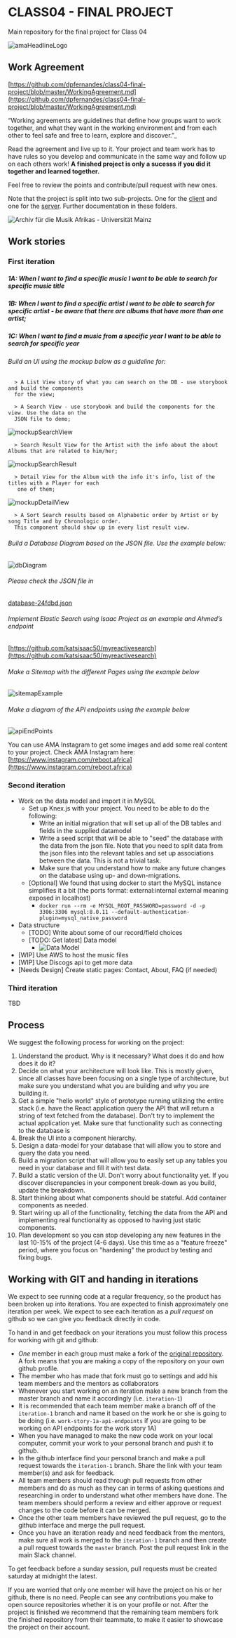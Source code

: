 # CLASS04 - FINAL PROJECT

Main repository for the final project for Class 04

![amaHeadlineLogo](./images/ama-headline-logo.png)

## Work Agreement

[https://github.com/dpfernandes/class04-final-project/blob/master/WorkingAgreement.md](https://github.com/dpfernandes/class04-final-project/blob/master/WorkingAgreement.md)

“Working agreements are guidelines that define how groups want to work together, and what they want in the working environment and from each other to feel safe and free to learn, explore and discover.”_

Read the agreement and live up to it. Your project and team work has to have rules so you develop and communicate in the same way and follow up on each others work! **A finished project is only a sucesss if you did it together and learned together.**

Feel free to review the points and contribute/pull request with new ones.

Note that the project is split into two sub-projects. One for the [client](/client) and one for the [server](server). Further documentation in these folders.

![Archiv für die Musik Afrikas - Universität Mainz](./images/ama1.png)

## Work stories

### First iteration

##### 1A: When I want to find a specific music I want to be able to search for specific music title

##### 1B: When I want to find a specific artist I want to be able to search for specific artist - be aware that there are albums that have more than one artist;

##### 1C: When I want to find a music from a specific year I want to be able to search for specific year

###### Build an UI using the mockup below as a guideline for:

      > A List View story of what you can search on the DB - use storybook and build the components
      for the view;

      > A Search View - use storybook and build the components for the view. Use the data on the
      JSON file to demo;

![mockupSearchView](./images/mockupSearchView.png)

      > Search Result View for the Artist with the info about the about Albums that are related to him/her;

![mockupSearchResult](./images/mockupSearchResult.png)

      > Detail View for the Album with the info it's info, list of the titles with a Player for each
       one of them;

![mockupDetailView](./images/mockupDetailView.png)

      > A Sort Search results based on Alphabetic order by Artist or by song Title and by Chronologic order.
      This component should show up in every list result view.

###### Build a Database Diagram based on the JSON file. Use the example below:

![dbDiagram](./images/dbDiagram.png)

###### Please check the JSON file in

[database-24fdbd.json](./database-24fdbd.json)

###### Implement Elastic Search using Isaac Project as an example and Ahmed’s endpoint

[https://github.com/katsisaac50/myreactivesearch](https://github.com/katsisaac50/myreactivesearch)

###### Make a Sitemap with the different Pages using the example below

![sitemapExample](./images/sitemapExample.png)

###### Make a diagram of the API endpoints using the example below

![apiEndPoints](./images/apiEndpoints.png)

You can use AMA Instagram to get some images and add some real content to your project.
Check AMA Instagram here: [https://www.instagram.com/reboot.africa](https://www.instagram.com/reboot.africa)

### Second iteration

- Work on the data model and import it in MySQL
  - Set up Knex.js with your project. You need to be able to do the following:
    - Write an initial migration that will set up all of the DB tables and fields in the supplied datamodel
    - Write a seed script that will be able to "seed" the database with the data from the json file. Note that you need to split data from the json files into the relevant tables and set up associations between the data. This is not a trivial task.
    - Make sure that you understand how to make any future changes on the database using up- and down-migrations.
  - [Optional] We found that using docker to start the MySQL instance simplifies it a bit (the ports format: external:internal external meaning exposed in localhost)
    - `docker run --rm -e MYSQL_ROOT_PASSWORD=password -d -p 3306:3306 mysql:8.0.11 --default-authentication-plugin=mysql_native_password`
- Data structure
  - [TODO] Write about some of our record/field choices
  - [TODO: Get latest] Data model
    - ![Data Model](./images/dataModel.png)
- [WIP] Use AWS to host the music files
- [WIP] Use Discogs api to get more data
- [Needs Design] Create static pages: Contact, About, FAQ (if needed)

### Third iteration

TBD

## Process

We suggest the following process for working on the project:

1. Understand the product. Why is it necessary? What does it do and how does it do it?
2. Decide on what your architecture will look like. This is mostly given, since all classes have been focusing on a single type of architecture, but make sure you understand what you are building and why you are building it.
3. Get a simple "hello world" style of prototype running utilizing the entire stack (i.e. have the React application query the API that will return a string of text fetched from the database). Don't try to implement the actual application yet. Make sure that functionality such as connecting to the database is
4. Break the UI into a component hierarchy.
5. Design a data-model for your database that will allow you to store and query the data you need.
6. Build a migration script that will allow you to easily set up any tables you need in your database and fill it with test data.
7. Build a static version of the UI. Don't worry about functionality yet. If you discover discrepancies in your component break-down as you build, update the breakdown.
8. Start thinking about what components should be stateful. Add container components as needed.
9. Start wiring up all of the functionality, fetching the data from the API and implementing real functionality as opposed to having just static components.
10. Plan development so you can stop developing any new features in the last 10-15% of the project (4-6 days). Use this time as a "feature freeze" period, where you focus on "hardening" the product by testing and fixing bugs.

## Working with GIT and handing in iterations

We expect to see running code at a regular frequency, so the product has been broken up into iterations. You are expected to finish approximately one iteration per week. We expect to see each iteration as a _pull request_ on github so we can give you feedback directly in code.

To hand in and get feedback on your iterations you must follow this process for working with git and github:

- _One_ member in each group must make a fork of the [original repository](https://github.com/HackYourFuture-CPH). A fork means that you are making a copy of the repository on your own github profile.
- The member who has made that fork must go to settings and add his team members and the mentors as collaborators
- Whenever you start working on an iteration make a new branch from the master branch and name it accordingly (ì.e. `iteration-1`)
- It is recommended that each team member make a branch off of the `iteration-1` branch and name it based on the work he or she is going to be doing (i.e. `work-story-1a-api-endpoints` if you are going to be working on API endpoints for the work story 1A)
- When you have managed to make the new code work on your local computer, commit your work to your personal branch and push it to github.
- In the github interface find your personal branch and make a pull request towards the `iteration-1` branch. Share the link with your team member(s) and ask for feedback.
- All team members should read through pull requests from other members and do as much as they can in terms of asking questions and researching in order to understand what other members have done. The team members should perform a review and either approve or request changes to the code before it can be merged.
- Once the other team members have reviewed the pull request, go to the github interface and merge the pull request.
- Once you have an iteration ready and need feedback from the mentors, make sure all work is merged to the `iteration-1` branch and then create a pull request towards the `master` branch. Post the pull request link in the main Slack channel.

To get feedback before a sunday session, pull requests must be created saturday at midnight the latest.

If you are worried that only one member will have the project on his or her github, there is no need. People can see any contributions you make to open source repositories whether it is on your profile or not. After the project is finished we recommend that the remaining team members fork the finished repository from their teammate, to make it easier to showcase the project on their account.
